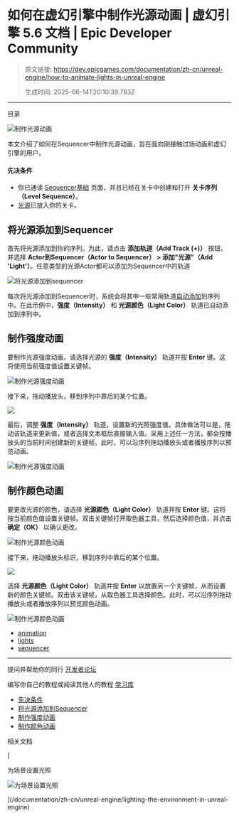 # 如何在虚幻引擎中制作光源动画 | 虚幻引擎 5.6 文档 | Epic Developer Community

> 原文链接: https://dev.epicgames.com/documentation/zh-cn/unreal-engine/how-to-animate-lights-in-unreal-engine
> 
> 生成时间: 2025-06-14T20:10:39.783Z

---

目录

![制作光源动画](https://dev.epicgames.com/community/api/documentation/image/8bf79c3e-679a-4b67-beb7-3512ddd4a341?resizing_type=fill&width=1920&height=335)

本文介绍了如何在Sequencer中制作光源动画，旨在面向刚接触过场动画和虚幻引擎的用户。

#### 先决条件

-   你已通读 [Sequencer基础](/documentation/zh-cn/unreal-engine/how-to-make-movies-in-unreal-engine) 页面，并且已经在关卡中创建和打开 **关卡序列（Level Sequence）**。
-   [光源](/documentation/zh-cn/unreal-engine/light-types-and-their-mobility-in-unreal-engine)已放入你的关卡。

## 将光源添加到Sequencer

首先将光源添加到你的序列。为此，请点击 **添加轨道（Add Track (+)）** 按钮，并选择 **Actor到Sequencer（Actor to Sequencer） > 添加"光源"（Add 'Light'）**。任意类型的光源Actor都可以添加为Sequencer中的轨道

![将光源添加到sequencer](https://d1iv7db44yhgxn.cloudfront.net/documentation/images/b97b443f-b27f-4b91-8977-758b42bd2cba/addlight.png)

每次将光源添加到Sequencer时，系统会将其中一些常用轨道[自动添加](/documentation/zh-cn/unreal-engine/cinematic-actor-tracks-in-unreal-engine#automatictrackcreation)到序列中。在此示例中，**强度（Intensity）** 和 **光源颜色（Light Color）** 轨道已自动添加到序列中。

## 制作强度动画

要制作光源强度动画，请选择光源的 **强度（Intensity）** 轨道并按 **Enter** 键。这将使用当前强度值设置关键帧。

![制作光源强度动画](https://d1iv7db44yhgxn.cloudfront.net/documentation/images/17dafd4b-c640-40b2-961d-6dff700048f9/intensity1.gif)

接下来，拖动播放头，移到序列中靠后的某个位置。

![](https://d1iv7db44yhgxn.cloudfront.net/documentation/images/a88dbd11-0e42-4e03-9385-ae3c0be77e40/scrublater.png)

最后，调整 **强度（Intensity）** 轨道，设置新的光照强度值。具体做法可以是，拖动该轨道来更新值，或者选择文本框后直接输入值。采用上述任一方法，都会按播放头的当前时间创建新的关键帧。此时，可以沿序列拖动播放头或者播放序列以预览动画。

![制作光源强度动画](https://d1iv7db44yhgxn.cloudfront.net/documentation/images/471aefb1-7efc-4c60-97ed-d10cbc83dc56/intensity2.gif)

## 制作颜色动画

要更改光源的颜色，请选择 **光源颜色（Light Color）** 轨道并按 **Enter** 键。这将按当前颜色值设置关键帧。双击关键帧打开取色器工具，然后选择颜色值，并点击 **确定（OK）** 以确认更改。

![制作光源颜色动画](https://d1iv7db44yhgxn.cloudfront.net/documentation/images/6919eeca-0eab-4bd7-ba68-7ac4c808914c/color1.gif)

接下来，拖动播放头标识，移到序列中靠后的某个位置。

![](https://d1iv7db44yhgxn.cloudfront.net/documentation/images/031b3989-db2b-4856-8dcb-7723d169e3e5/scrublater2.png)

选择 **光源颜色（Light Color）** 轨道并按 **Enter** 以放置另一个关键帧，从而设置新的颜色关键帧。双击该关键帧，从取色器工具选择颜色。此时，可以沿序列拖动播放头或者播放序列以预览颜色动画。

![制作光源颜色动画](https://d1iv7db44yhgxn.cloudfront.net/documentation/images/c348c138-a856-4b9f-b8ab-dbb1bd12ffec/color2.gif)

-   [animation](https://dev.epicgames.com/community/search?query=animation)
-   [lights](https://dev.epicgames.com/community/search?query=lights)
-   [sequencer](https://dev.epicgames.com/community/search?query=sequencer)

* * *

提问并帮助你的同行 [开发者论坛](https://forums.unrealengine.com/categories?tag=unreal-engine)

编写你自己的教程或阅读其他人的教程 [学习库](https://dev.epicgames.com/community/unreal-engine/learning)

-   [先决条件](/documentation/zh-cn/unreal-engine/how-to-animate-lights-in-unreal-engine#%E5%85%88%E5%86%B3%E6%9D%A1%E4%BB%B6)
-   [将光源添加到Sequencer](/documentation/zh-cn/unreal-engine/how-to-animate-lights-in-unreal-engine#%E5%B0%86%E5%85%89%E6%BA%90%E6%B7%BB%E5%8A%A0%E5%88%B0sequencer)
-   [制作强度动画](/documentation/zh-cn/unreal-engine/how-to-animate-lights-in-unreal-engine#%E5%88%B6%E4%BD%9C%E5%BC%BA%E5%BA%A6%E5%8A%A8%E7%94%BB)
-   [制作颜色动画](/documentation/zh-cn/unreal-engine/how-to-animate-lights-in-unreal-engine#%E5%88%B6%E4%BD%9C%E9%A2%9C%E8%89%B2%E5%8A%A8%E7%94%BB)

相关文档

[

为场景设置光照

![为场景设置光照](https://dev.epicgames.com/community/api/documentation/image/efa8f2d1-22c0-4c0f-b235-1330c6d5a663?resizing_type=fit&width=160&height=92)

](/documentation/zh-cn/unreal-engine/lighting-the-environment-in-unreal-engine)